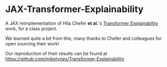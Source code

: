 # JAX-Transformer-Explainability

A JAX reimplementation of Hila Chefer **et al.**'s [Transformer Explainability](https://github.com/hila-chefer/Transformer-Explainability) work, for a class project. 

We learned quite a bit from this, many thanks to Chefer and colleagues for open sourcing their work! 

Our reproduction of their results can be found at https://github.com/miketynes/Transformer-Explainability
